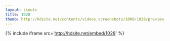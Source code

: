 ```yaml
---
layout: sieutv
title: 1028
thumb: http://hdsite.net/contents/videos_screenshots/1000/1028/preview_360p.mp4.jpg
---
```

{% include iframe src='http://hdsite.net/embed/1028' %}
 
